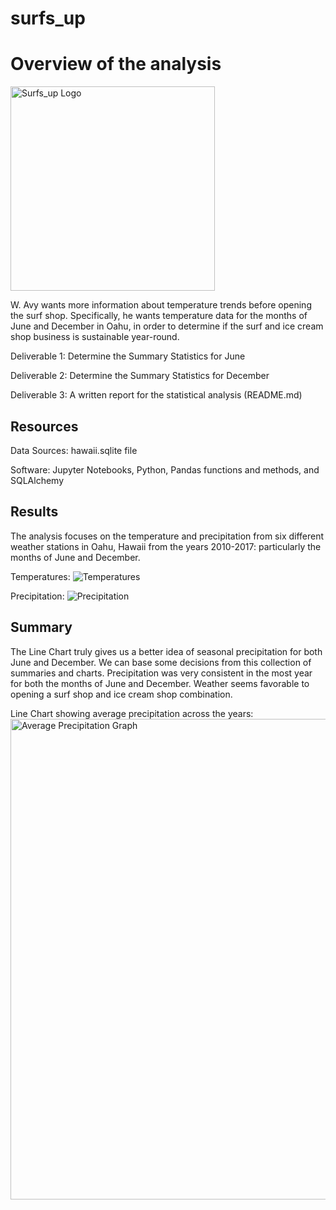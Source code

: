 # surfs_up

# Overview of the analysis
<img width="327" alt="Surfs_up Logo" src="https://user-images.githubusercontent.com/105124485/178166147-3b5f3882-7e8c-4214-911a-074d0ea481d3.png">

W. Avy wants more information about temperature trends before opening the surf shop. Specifically, he wants temperature data for the months of June and December in Oahu, in order to determine if the surf and ice cream shop business is sustainable year-round.

Deliverable 1: Determine the Summary Statistics for June

Deliverable 2: Determine the Summary Statistics for December

Deliverable 3: A written report for the statistical analysis (README.md)

## Resources
Data Sources: 
    hawaii.sqlite file		

Software: 
    Jupyter Notebooks, Python, Pandas functions and methods, and SQLAlchemy

## Results
The analysis focuses on the temperature and precipitation from six different weather stations in Oahu, Hawaii from the years 2010-2017: particularly the months of June and December.  

Temperatures:
![Temperatures](https://user-images.githubusercontent.com/105124485/178166132-69ec0688-94e7-4466-88c4-6dc74bfc7411.png)

Precipitation:
![Precipitation](https://user-images.githubusercontent.com/105124485/178166135-edd6d3c3-53b3-45ea-bf65-ac723e4ae49f.png)

## Summary
The Line Chart truly gives us a better idea of seasonal precipitation for both June and December. We can base some decisions from this collection of summaries and charts. Precipitation was very consistent in the most year for both the months of June and December. Weather seems favorable to opening a surf shop and ice cream shop combination.

Line Chart showing average precipitation across the years:
<img width="769" alt="Average Precipitation Graph" src="https://user-images.githubusercontent.com/105124485/178166140-ba8ce87e-3997-4e46-8acc-eecd067ab649.png">
